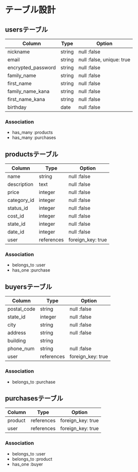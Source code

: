 # テーブル設計

## usersテーブル

| Column             | Type       | Option                    |
| ------------------ | ---------- | ------------------------- |
| nickname           | string     | null :false               |
| email              | string     | null :false, unique: true |
| encrypted_password | string     | null :false               |
| family_name        | string     | null :false               |
| first_name         | string     | null :false               |
| family_name_kana   | string     | null :false               |
| first_name_kana    | string     | null :false               |
| birthday           | date       | null :false               |

### Association

- has_many :products
- has_many :purchases

## productsテーブル

| Column           | Type       | Option            |
| ---------------- | ---------- | ----------------- |
| name             | string     | null :false       |
| description      | text       | null :false       |
| price            | integer    | null :false       |
| category_id      | integer    | null :false       |
| status_id        | integer    | null :false       |
| cost_id          | integer    | null :false       |
| state_id         | integer    | null :false       |
| date_id          | integer    | null :false       |
| user             | references | foreign_key: true |

### Association

- belongs_to :user
- has_one :purchase

## buyersテーブル

| Column           | Type       | Option            |
| ---------------- | ---------- | ----------------- |
| postal_code      | string     | null :false       |
| state_id         | integer    | null :false       |
| city             | string     | null :false       |
| address          | string     | null :false       |
| building         | string     |                   |
| phone_num        | string     | null :false       |
| user             | references | foreign_key: true |

### Association

- belongs_to :purchase

## purchasesテーブル

| Column           | Type       | Option            |
| ---------------- | ---------- | ----------------- |
| product          | references | foreign_key: true |
| user             | references | foreign_key: true |

### Association

- belongs_to :user
- belongs_to :product
- has_one :buyer


